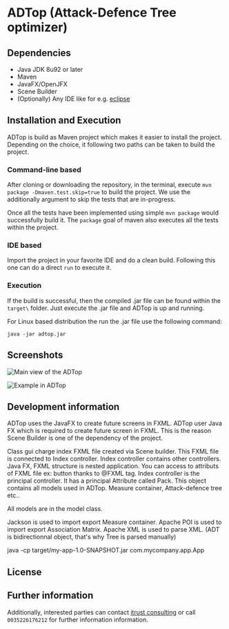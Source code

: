 # ADTop (Attack-Defence Tree optimizer)

<!--- TODO: Add description as introduction, papers --->

## Dependencies

* Java JDK 8u92 or later
* Maven
* JavaFX/OpenJFX
* Scene Builder
* (Optionally) Any IDE like for e.g. [eclipse](https://eclipse.org/ide/)

## Installation and Execution

ADTop is build as Maven project which makes it easier to install the project.
Depending on the choice, it following two paths can be taken to build the project.

### Command-line based

After cloning or downloading the repository, in the terminal, execute ```mvn package -Dmaven.test.skip=true```
to build the project. We use the additionally argument to skip the tests that are in-progress.

Once all the tests have been implemented using simple `mvn package` would successfully build it. The `package` goal of maven
also executes all the tests within the project.

### IDE based

Import the project in your favorite IDE and do a clean build. Following this one can do a direct `run` to execute it.

### Execution

If the build is successful, then the compiled .jar file can be found within the
`target\` folder. Just execute the .jar file and ADTop is up and running.

For Linux based distribution the run the .jar file use the following command:
```
java -jar adtop.jar
```

## Screenshots

![Main view of the ADTop](https://github.com/Deadlyelder/ADTop/img/main.png)

![Example in ADTop](https://github.com/Deadlyelder/ADTop/img/example.png)

## Development information

ADTop uses the JavaFX to create future screens in FXML. 
ADTop user Java FX which is required to create future screen in FXML. This is the reason Scene Builder is one of the dependency of the project.

Class gui charge index FXML file created via Scene builder. This FXML file is
connected to Index controller. Index controller contains other controllers.
Java FX, FXML structure is nested application. You can access to attributs of
FXML file ex: button thanks to @FXML tag. Index controller is the principal
controller. It has a principal Attribute called Pack. This object contains all
models used in ADTop. Measure container, Attack-defence tree etc..

All models are in the model class.

Jackson is used to import export Measure container.
Apache POI is used to import export Association Matrix.
Apache XML is used to parse XML. (ADT is bidirectionnal object, that's why Tree
is parsed manually)

java -cp target/my-app-1.0-SNAPSHOT.jar com.mycompany.app.App

## License


## Further information

Additionally, interested parties can contact [itrust consulting](https://www.itrust.lu)
or call `0035226176212` for further information information.
